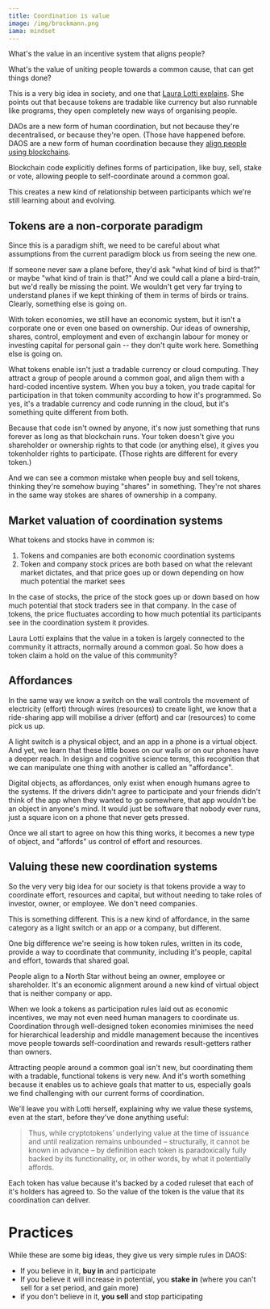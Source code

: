 ```yaml
---
title: Coordination is value
image: /img/brockmann.png
iama: mindset
---
```


What's the value in an incentive system that aligns people?

What's the value of uniting people towards a common cause, that can get things done?

This is a very big idea in society, and one that [Laura Lotti explains](http://mediatheoryjournal.org/laura-lotti-blockchain-affordances/).  She points out that because tokens are tradable like currency but also runnable like programs, they open completely new ways of organising people.

DAOs are a new form of human coordination, but not because they're decentralised, or because they're open. (Those have happened before. DAOS are a new form of human coordination because they [align people using blockchains](http://mediatheoryjournal.org/laura-lotti-blockchain-affordances/).

Blockchain code explicitly defines forms of participation, like buy, sell, stake or vote, allowing people to self-coordinate around a common goal.

This creates a new kind of relationship between participants which we're still learning about and evolving.

## Tokens are a non-corporate paradigm

Since this is a paradigm shift, we need to be careful about what assumptions from the current paradigm block us from seeing the new one. 

If someone never saw a plane before, they'd ask "what kind of bird is that?" or maybe "what kind of train is that?" And we could call a plane a bird-train, but we'd really be missing the point. We wouldn't get very far trying to understand planes if we kept thinking of them in terms of birds or trains. Clearly, something else is going on.

With token economies, we still have an economic system, but it isn't a corporate one or even one based on ownership. Our ideas of ownership, shares, control, employment and even of exchangin labour for money or investing capital for personal gain -- they don't quite work here.  Something else is going on.

What tokens enable isn't just a tradable currency or cloud computing. They attract a group of people around a common goal, and align them with a hard-coded incentive system.  When you buy a token, you trade capital for participation in that token community according to how it's programmed. So yes, it's a tradable currency and code running in the cloud, but it's something quite different from both.

Because that code isn't owned by anyone, it's now just something that runs forever as long as that blockchain runs.  Your token doesn't give you shareholder or ownership rights to that code (or anything else), it gives you tokenholder rights to participate. (Those rights are different for every token.)

And we can see a common mistake when people buy and sell tokens, thinking they're somehow buying "shares" in something.  They're not shares in the same way stokes are shares of ownership in a company.


## Market valuation of coordination systems

What tokens and stocks have in common is:
1. Tokens and companies are both economic coordination systems
2. Token and company stock prices are both based on what the relevant market dictates, and that price goes up or down depending on how much potential the market sees

In the case of stocks, the price of the stock goes up or down based on how much potential that stock traders see in that company. In the case of tokens, the price fluctuates according to how much potential its participants see in the coordination system it provides.

Laura Lotti explains that the value in a token is largely connected to the community it attracts, normally around a common goal.  So how does a token claim a hold on the value of this community?

## Affordances

In the same way we know a switch on the wall controls the movement of electricity (effort) through wires (resources) to create light, we know that a ride-sharing app will mobilise a driver (effort) and car (resources) to come pick us up.  

A light switch is a physical object, and an app in a phone is a virtual object.  And yet, we learn that these little boxes on our walls or on our phones have a deeper reach.   In design and cognitive science terms, this recognition that we can manipulate one thing with another is called an "affordance".  

Digital objects, as affordances, only exist when enough humans agree to the systems.  If the drivers didn't agree to participate and your friends didn't think of the app when they wanted to go somewhere, that app wouldn't be an object in anyone's mind.  It would just be software that nobody ever runs, just a square icon on a phone that never gets pressed.

Once we all start to agree on how this thing works, it becomes a new type of object, and "affords" us control of effort and resources.

## Valuing these new coordination systems

So the very very big idea for our society is that tokens provide a way to coordinate effort, resources and capital, but without needing to take roles of investor, owner, or employee. We don't need companies. 

This is something different. This is a new kind of affordance, in the same category as a light switch or an app or a company, but different.


One big difference we're seeing is how token rules, written in its code, provide a way to coordinate that community, including it's people, capital and effort, towards that shared goal.

People align to a North Star without being an owner, employee or shareholder. It's an economic alignment around a new kind of virtual object that is neither company or app.

When we look a tokens as participation rules laid out as economic incentives, we may not even need human managers to coordinate us.  Coordination through well-designed token economies minimises the need for hierarchical leadership and middle management because the incentives move people towards self-coordination and rewards result-getters rather than owners.

Attracting people around a common goal isn't new, but coordinating them with a tradable, functional tokens is very new.  And it's worth something because it enables us to achieve goals that matter to us, especially goals we find challenging with our current forms of coordination.

We'll leave you with Lotti herself, explaining why we value these systems, even at the start, before they've done anything useful:

> Thus, while cryptotokens’ underlying value at the time of issuance and until realization remains unbounded – structurally, it cannot be known in advance – by definition each token is paradoxically fully backed by its functionality, or, in other words, by what it potentially affords.

Each token has value because it's backed by a coded ruleset that each of it's holders has agreed to. So the value of the token is the value that its coordination can deliver.

# Practices

While these are some big ideas, they give us very simple rules in DAOS:

- If you believe in it, **buy in** and participate
- If you believe it will increase in potential, you **stake in** (where you can't sell for a set period, and gain more)
- if you don't believe in it, **you sell** and stop participating
